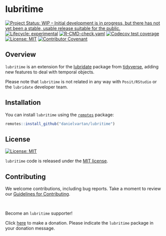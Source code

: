 # lubritime

<!-- badges: start -->
[![Project Status: WIP – Initial development is in progress, but there
has not yet been a stable, usable release suitable for the
public.](https://www.repostatus.org/badges/latest/wip.svg)](https://www.repostatus.org/#wip)
[![Lifecycle:
experimental](https://img.shields.io/badge/lifecycle-experimental-orange.svg)](https://lifecycle.r-lib.org/articles/stages.html#experimental)
[![R-CMD-check.yaml](https://github.com/danielvartan/lubritime/actions/workflows/check-standard.yaml/badge.svg)](https://github.com/danielvartan/lubritime/actions/workflows/check-standard.yaml)
[![Codecov test
coverage](https://codecov.io/gh/danielvartan/lubritime/branch/main/graph/badge.svg)](https://app.codecov.io/gh/danielvartan/lubritime?branch=main)
[![License:
MIT](https://img.shields.io/badge/license-MIT-green.png)](https://choosealicense.com/licenses/mit/)
[![Contributor
Covenant](https://img.shields.io/badge/Contributor%20Covenant-2.1-4baaaa.svg)](CODE_OF_CONDUCT.md)
<!-- badges: end -->

## Overview

`lubritime` is an extension for the
[lubridate](https://github.com/tidyverse/lubridate) package from
[tidyverse](https://www.tidyverse.org/), adding new features to deal
with temporal objects.

Please note that `lubritime` is not related in any way with
`Posit/RStudio` or the `lubridate` developer team.

## Installation

You can install `lubritime` using the
[`remotes`](https://github.com/r-lib/remotes) package:

``` r
remotes::install_github("danielvartan/lubritime")
```

## License

[![License:
MIT](https://img.shields.io/badge/license-MIT-green.png)](https://opensource.org/license/mit/)

`lubritime` code is released under the [MIT
license](https://opensource.org/license/mit/).

## Contributing

We welcome contributions, including bug reports. Take a moment to review
our [Guidelines for
Contributing](https://danielvartan.github.io/lubritime/CONTRIBUTING.html).

<br>

Become an `lubritime` supporter!

Click [here](https://github.com/sponsors/danielvartan) to make a
donation. Please indicate the `lubritime` package in your donation
message.
